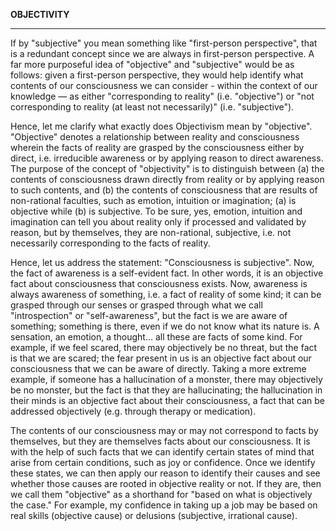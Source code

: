 **OBJECTIVITY**

---

If by "subjective" you mean something like "first-person perspective", that is a redundant concept since we are always in first-person perspective. A far more purposeful idea of "objective" and "subjective" would be as follows: given a first-person perspective, they would help identify what contents of our consciousness we can consider - within the context of our knowledge — as either "corresponding to reality" (i.e. "objective") or "not corresponding to reality (at least not necessarily)" (i.e. "subjective").

Hence, let me clarify what exactly does Objectivism mean by "objective". "Objective" denotes a relationship between reality and consciousness wherein the facts of reality are grasped by the consciousness either by direct, i.e. irreducible awareness or by applying reason to direct awareness. The purpose of the concept of "objectivity" is to distinguish between (a) the contents of consciousness drawn directly from reality or by applying reason to such contents, and (b) the contents of consciousness that are results of non-rational faculties, such as emotion, intuition or imagination; (a) is objective while (b) is subjective. To be sure, yes, emotion, intuition and imagination can tell you about reality only if processed and validated by reason, but by themselves, they are non-rational, subjective, i.e. not necessarily corresponding to the facts of reality.

Hence, let us address the statement: "Consciousness is subjective". Now, the fact of awareness is a self-evident fact. In other words, it is an objective fact about consciousness that consciousness exists. Now, awareness is always awareness of something, i.e. a fact of reality of some kind; it can be grasped through our senses or grasped through what we call "introspection" or "self-awareness", but the fact is we are aware of something; something is there, even if we do not know what its nature is. A sensation, an emotion, a thought... all these are facts of some kind. For example, if we feel scared, there may objectively be no threat, but the fact is that we are scared; the fear present in us is an objective fact about our consciousness that we can be aware of directly. Taking a more extreme example, if someone has a hallucination of a monster, there may objectively be no monster, but the fact is that they are hallucinating; the hallucination in their minds is an objective fact about their consciousness, a fact that can be addressed objectively (e.g. through therapy or medication).

The contents of our consciousness may or may not correspond to facts by themselves, but they are themselves facts about our consciousness. It is with the help of such facts that we can identify certain states of mind that arise from certain conditions, such as joy or confidence. Once we identify these states, we can then apply our reason to identify their causes and see whether those causes are rooted in objective reality or not. If they are, then we call them "objective" as a shorthand for "based on what is objectively the case." For example, my confidence in taking up a job may be based on real skills (objective cause) or delusions (subjective, irrational cause).